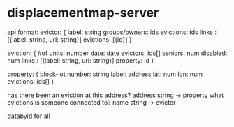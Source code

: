 displacementmap-server
======================
api format: 
evictor:
{
	label: string
	groups/owners: ids
	evictions: ids
	links : [{label: string, url: string}]
	evictions: [{id}]
}

eviction:
{
	#of units: number
	date: date
	evictors: ids[]
	seniors: num
	disabled: num
	links : [{label: string, url: string}]
	property: id
}

property: 
{
	block-lot number: string
	label: address
	lat: num
	lon: num
	evictions: ids[]
}

has there been an eviction at this address? address string -> property 
what evictions is someone connected to? name string -> evictor

databyid for all
